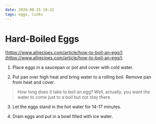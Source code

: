 ```yaml
---
date: 2020-08-25 19:22
tags: eggs, links
---
```


# Hard-Boiled Eggs

[https://www.allrecipes.com/article/how-to-boil-an-egg/](https://www.allrecipes.com/article/how-to-boil-an-egg/)

1. Place eggs in a saucepan or pot and cover with cold water.

2. Put pan over high heat and bring water to a rolling boil. Remove pan from heat and cover.

  > How long does it take to boil an egg? Well, actually, you want the water to come just to a boil but not stay there. 

3. Let the eggs stand in the hot water for 14-17 minutes.

4. Drain eggs and put in a bowl filled with ice water.
